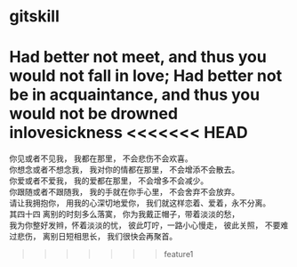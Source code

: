 # gitskill
Had better not meet, and thus you would not fall in love;   Had better not be in acquaintance, and thus you would not be drowned inlovesickness
<<<<<<< HEAD
=======
你见或者不见我，  我都在那里，  不会悲伤不会欢喜。  
你想念或者不想念我，  我对你的情都在那里，  不会增添不会散去。  
你爱或者不爱我，  我的爱都在那里，  不会增多不会减少。  
你跟随或者不跟随我，  我的手就在你手心里，  不会舍弃不会放弃。  
请让我拥抱你，  用我的心深切地爱你，  我们就这样恋着、爱着，永不分离。  
其四十四  离别的时刻多么落寞，   你为我戴正帽子，带着淡淡的愁，  
我为你整好发辫，怀着淡淡的忧，  彼此叮咛，一路小心慢走，  彼此关照，
不要难过悲伤，  离别日短相思长，  我们很快会再聚首。
>>>>>>> feature1

